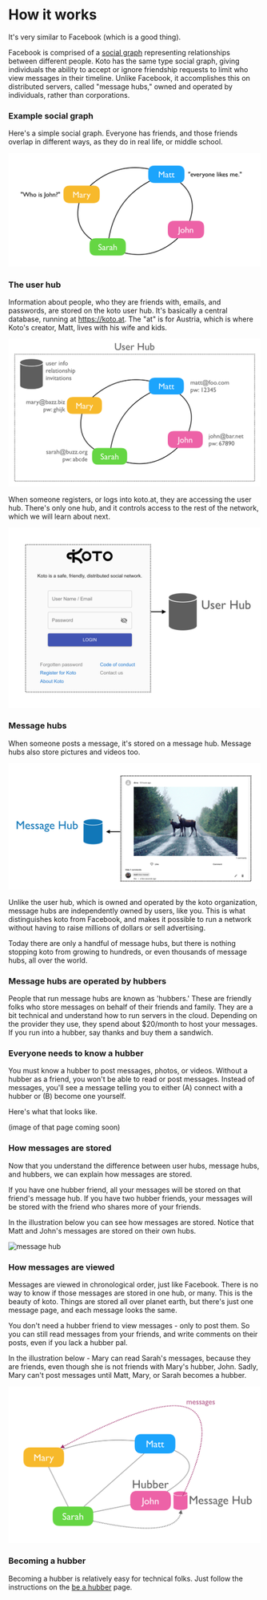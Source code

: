 # How it works

It's very similar to Facebook (which is a good thing).

Facebook is comprised of a [social graph](https://en.wikipedia.org/wiki/Social_graph) representing relationships between different people. Koto has the same type social graph, giving individuals the ability to accept or ignore friendship requests to limit who view messages in their timeline. Unlike Facebook, it accomplishes this on distributed servers, called "message hubs," owned and operated by individuals, rather than corporations.

### Example social graph

Here's a simple social graph. Everyone has friends, and those friends overlap in different ways, as they do in real life, or middle school.

![simple graph](readme-images/1-simple-graph.png)

### The user hub

Information about people, who they are friends with, emails, and passwords, are stored on the koto user hub. It's basically a central database, running at https://koto.at. The "at" is for Austria, which is where Koto's creator, Matt, lives with his wife and kids.

![user hub](readme-images/2-user-hub.png)

When someone registers, or logs into koto.at, they are accessing the user hub. There's only one hub, and it controls access to the rest of the network, which we will learn about next.

![user hub login](readme-images/3-user-hub-login.png)

### Message hubs

When someone posts a message, it's stored on a message hub. Message hubs also store pictures and videos too.

![message hub](readme-images/4-message-hub.png)

Unlike the user hub, which is owned and operated by the koto organization, message hubs are independently owned by users, like you. This is what distinguishes koto from Facebook, and makes it possible to run a network without having to raise millions of dollars or sell advertising.

Today there are only a handful of message hubs, but there is nothing stopping koto from growing to hundreds, or even thousands of message hubs, all over the world.

### Message hubs are operated by hubbers

People that run message hubs are known as 'hubbers.' These are friendly folks who store messages on behalf of their friends and family. They are a bit technical and understand how to run servers in the cloud. Depending on the provider they use, they spend about $20/month to host your messages. If you run into a hubber, say thanks and buy them a sandwich.

### Everyone needs to know a hubber

You must know a hubber to post messages, photos, or videos. Without a hubber as a friend, you won't be able to read or post messages. Instead of messages, you'll see a message telling you to either (A) connect with a hubber or (B) become one yourself.

Here's what that looks like.

(image of that page coming soon)

### How messages are stored

Now that you understand the difference between user hubs, message hubs, and hubbers, we can explain how messages are stored.

If you have one hubber friend, all your messages will be stored on that friend's message hub. If you have two hubber friends, your messages will be stored with the friend who shares more of your friends.

In the illustration below you can see how messages are stored. Notice that Matt and John's messages are stored on their own hubs.

![message hub](readme-images/5-message-storage.png)

### How messages are viewed

Messages are viewed in chronological order, just like Facebook. There is no way to know if those messages are stored in one hub, or many. This is the beauty of koto. Things are stored all over planet earth, but there's just one message page, and each message looks the same.

You don't need a hubber friend to view messages - only to post them. So you can still read messages from your friends, and write comments on their posts, even if you lack a hubber pal.

In the illustration below - Mary can read Sarah's messages, because they are friends, even though she is not friends with Mary's hubber, John. Sadly, Mary can't post messages until Matt, Mary, or Sarah becomes a hubber.

![message hub](readme-images/7-message-view.png)

### Becoming a hubber

Becoming a hubber is relatively easy for technical folks. Just follow the instructions on the [be a hubber](message-hub-registration.md) page.
